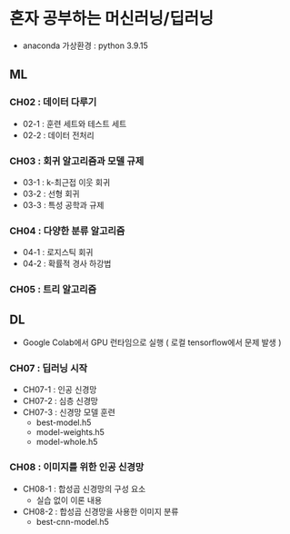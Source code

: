 # 혼자 공부하는 머신러닝/딥러닝
- anaconda 가상환경 : python 3.9.15

## ML

### CH02 : 데이터 다루기
- 02-1 : 훈련 세트와 테스트 세트
- 02-2 : 데이터 전처리

### CH03 : 회귀 알고리즘과 모델 규제
- 03-1 : k-최근접 이웃 회귀
- 03-2 : 선형 회귀
- 03-3 : 특성 공학과 규제

### CH04 : 다양한 분류 알고리즘
- 04-1 : 로지스틱 회귀
- 04-2 : 확률적 경사 하강법

### CH05 : 트리 알고리즘 

## DL
- Google Colab에서 GPU 런타임으로 실행 ( 로컬 tensorflow에서 문제 발생 )

### CH07 : 딥러닝 시작 
- CH07-1 : 인공 신경망
- CH07-2 : 심층 신경망
- CH07-3 : 신경망 모델 훈련
    - best-model.h5
    - model-weights.h5
    - model-whole.h5

### CH08 : 이미지를 위한 인공 신경망
- CH08-1 : 합성곱 신경망의 구성 요소
    - 실습 없이 이론 내용
- CH08-2 : 합성곱 신경망을 사용한 이미지 분류
    - best-cnn-model.h5
